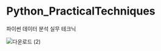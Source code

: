 # Python_PracticalTechniques
파이썬 데이터 분석 실무 테크닉

![다운로드 (2)](https://user-images.githubusercontent.com/96412996/162217028-1fd3cc8b-c2b0-465f-87b0-b40adcf6180e.jpg)
